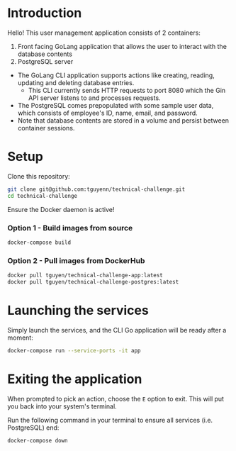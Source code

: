 # Introduction

Hello! This user management application consists of 2 containers:
1. Front facing GoLang application that allows the user to interact with the database contents
1. PostgreSQL server

* The GoLang CLI application supports actions like creating, reading, updating and deleting database entries.
    * This CLI currently sends HTTP requests to port 8080 which the Gin API server listens to and processes requests.
* The PostgreSQL comes prepopulated with some sample user data, which consists of employee's ID, name, email, and password. 
* Note that database contents are stored in a volume and persist between container sessions.

# Setup
Clone this repository:
```bash
git clone git@github.com:tguyenn/technical-challenge.git
cd technical-challenge
```

Ensure the Docker daemon is active!
### Option 1 - Build images from source
```bash
docker-compose build
```

### Option 2 - Pull images from DockerHub
```bash
docker pull tguyen/technical-challenge-app:latest
docker pull tguyen/technical-challenge-postgres:latest
```

# Launching the services
Simply launch the services, and the CLI Go application will be ready after a moment:

```bash
docker-compose run --service-ports -it app
```

# Exiting the application
When prompted to pick an action, choose the `E` option to exit. This will put you back into your system's terminal.

Run the following command in your terminal to ensure all services (i.e. PostgreSQL) end:

```bash
docker-compose down
```
